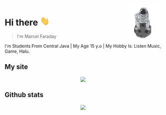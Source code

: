 <img src="icon.png" align="right" width="120" height="120"/>

# Hi there <img src="wave1.gif" width="30" height="30">
> I'm Marcel Faraday

I'm Students From Central Java | My Age 15 y.o | My Hobby Is: Listen Music, Game, Halu.
## My site

<p align="center">
<a href="https://www.mrclfd.tk/">
  <img align="center" src="https://github-readme-stats.vercel.app/api/pin/?username=kenzmobal&repo=mrclfd.tk&theme=vue" />
</a>
</p>

## Github stats
<p align="center">
<img align="center" src="https://github-readme-stats.vercel.app/api?username=kenzmobal&&show_icons=true&&custom_title=@mrclfd Github Stats&&theme=vue-dark" />
</p>
